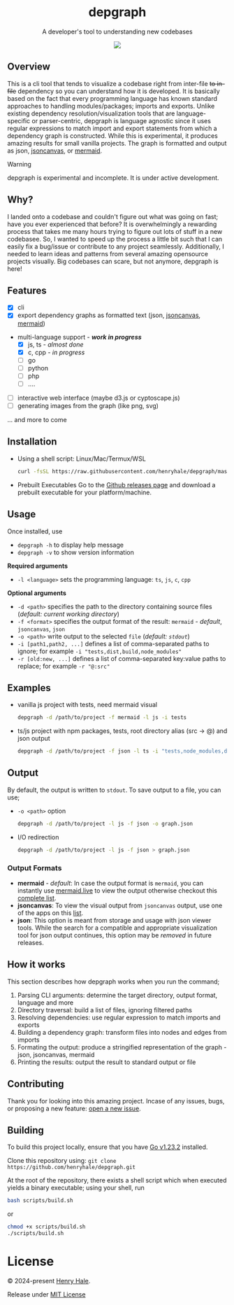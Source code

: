 <div align=center>

# depgraph

A developer's tool to understanding new codebases

[![](https://mermaid.ink/img/pako:eNptkE0OgjAQha9CZi0egIUrl650SQ2ZthNBAiX9STDA3W0pEhRXff3m9c10BhBKEmTw0NiVyeXK2iQxjscrHp8mgGRWBfY59vcAqJVfRr4agyp4n_P_RrEYf3mpnKGYMMuCK5-hYsiHCaXqivJ4bOPDdGl6Gr3JjOv7UOHbyvKJwMWWLzPv-Lbrrhh3AwdoSDdYSb_DIZgY2JIaYpB5KVHXDFg7eR86q26vVkBmtaMDuE6ipXOFfgNNhNMbLWiKbg?type=png)](https://mermaid.live/edit#pako:eNptkE0OgjAQha9CZi0egIUrl650SQ2ZthNBAiX9STDA3W0pEhRXff3m9c10BhBKEmTw0NiVyeXK2iQxjscrHp8mgGRWBfY59vcAqJVfRr4agyp4n_P_RrEYf3mpnKGYMMuCK5-hYsiHCaXqivJ4bOPDdGl6Gr3JjOv7UOHbyvKJwMWWLzPv-Lbrrhh3AwdoSDdYSb_DIZgY2JIaYpB5KVHXDFg7eR86q26vVkBmtaMDuE6ipXOFfgNNhNMbLWiKbg)

</div>

## Overview

This is a cli tool that tends to visualize a codebase right from inter-file
~~to in-file~~ dependency so you can understand how it is developed. It is basically
based on the fact that every programming language has known standard approaches
to handling modules/packages; imports and exports. Unlike existing dependency
resolution/visualization tools that are language-specific or parser-centric,
depgraph is language agnostic since it uses regular expressions to match import
and export statements from which a dependency graph is constructed. While this is
experimental, it produces amazing results for small vanilla projects. The graph
is formatted and output as json, [jsoncanvas](jsoncanvas.org), or [mermaid](mermaid.js.org).

> [!WARNING]
> depgraph is experimental and incomplete. It is under active
> development.

## Why?

I landed onto a codebase and couldn't figure out what was going on fast;
have you ever experienced that before? It is overwhelmingly a rewarding process that
takes me many hours trying to figure out lots of stuff in a new codebasee.
So, I wanted to speed up the process a little bit such that I can easily fix a bug/issue
or contribute to any project seamlessly. Additionally, I needed to learn ideas and
patterns from several amazing opensource projects visually. Big codebases can scare,
but not anymore, depgraph is here!

## Features

- [x] cli
- [x] export dependency graphs as formatted text (json, [jsoncanvas](jsoncanvas.org), [mermaid](mermaid.js.org))
- multi-language support - _**work in progress**_
  - [x] js, ts - _almost done_
  - [x] c, cpp - _in progress_
  - [ ] go
  - [ ] python
  - [ ] php
  - [ ] ....
- [ ] interactive web interface (maybe d3.js or cyptoscape.js)
- [ ] generating images from the graph (like png, svg)

... and more to come

## Installation

- Using a shell script: Linux/Mac/Termux/WSL
	```sh
	curl -fsSL https://raw.githubusercontent.com/henryhale/depgraph/master/scripts/install.sh | bash
	```
- Prebuilt Executables
	Go to the [Github releases page](https://github.com/henryhale/depgraph/releases/latest) and download a prebuilt executable for your platform/machine.

## Usage

Once installed, use
- `depgraph -h` to display help message
- `depgraph -v` to show version information

**Required arguments**
- `-l <language>` sets the programming language: `ts`, `js`, `c`, `cpp` <!-- `go`, `php` -->

**Optional arguments**
- `-d <path>` specifies the path to the directory containing source files (_default: current working directory_)
- `-f <format>` specifies the output format of the result: `mermaid` - _default_, `jsoncanvas`, `json`
- `-o <path>` write output to the selected `file` (_default: `stdout`_)
- `-i [path1,path2, ...]` defines a list of comma-separated paths to ignore; for example `-i "tests,dist,build,node_modules"`
- `-r [old:new, ...]` defines a list of comma-separated key:value paths to replace; for example `-r "@:src"`

## Examples

- vanilla js project with tests, need mermaid visual
	```sh
	depgraph -d /path/to/project -f mermaid -l js -i tests
	```
- ts/js project with npm packages, tests, root directory alias (src -> @) and json output
	```sh
	depgraph -d /path/to/project -f json -l ts -i "tests,node_modules,dist" -r "@:src"
	```

## Output

By default, the output is written to `stdout`.
To save output to a file, you can use;

- `-o <path>` option
  ```sh
  depgraph -d /path/to/project -l js -f json -o graph.json  
  ```
- I/O redirection
  ```sh
  depgraph -d /path/to/project -l js -f json > graph.json  
  ```

### Output Formats

- **mermaid** - _default_: In case the output format is `mermaid`, you can instantly use [mermaid.live](https://mermaid.live) to view the output otherwise checkout this [complete list](https://mermaid.js.org/ecosystem/integrations-community.html).
- **jsoncanvas**: To view the visual output from `jsoncanvas` output, use one of the apps on this [list](https://jsoncanvas.org/docs/apps/).
- **json**: This option is meant from storage and usage with json viewer tools. While the search for a compatible and appropriate visualization tool for json output continues, this option may be _removed_ in future releases.

## How it works

This section describes how depgraph works when you run the command;

1. Parsing CLI arguments: determine the target directory, output format, language and more
2. Directory traversal: build a list of files, ignoring filtered paths
3. Resolving dependencies: use regular expression to match imports and exports
4. Building a dependency graph: transform files into nodes and edges from imports
5. Formating the output: produce a stringified representation of the graph - json, jsoncanvas, mermaid
6. Printing the results: output the result to standard output or file

## Contributing

Thank you for looking into this amazing project. Incase of any issues, bugs, or proposing a new feature: [open a new issue](https://github.com/henryhale/depgraph/issues/new).

## Building

To build this project locally, ensure that you have [Go v1.23.2](https://go.dev/doc/install) installed.

Clone this repository using: `git clone https://github.com/henryhale/depgraph.git`

At the root of the repository, there exists a shell script which when executed yields a binary executable;
using your shell, run

```sh
bash scripts/build.sh
```

or

```sh
chmod +x scripts/build.sh
./scripts/build.sh
```

# License

&copy; 2024-present [Henry Hale](https://github.com/henryhale).

Release under [MIT License](https://github.com/henryhale/depgraph/blob/master/LICENSE.txt)
